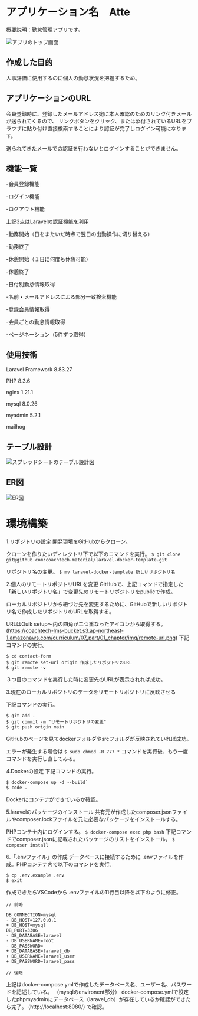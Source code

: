 # アプリケーション名　Atte
概要説明：勤怠管理アプリです。

![アプリのトップ画面](./docs/top_screen.png)

## 作成した目的
人事評価に使用するのに個人の勤怠状況を把握するため。

## アプリケーションのURL

会員登録時に、登録したメールアドレス宛に本人確認のためのリンク付きメールが送られてくるので、
リンクボタンをクリック、または添付されているURLをブラウザに貼り付け直接検索することにより認証が完了しログイン可能になります。

送られてきたメールでの認証を行わないとログインすることができません。

## 機能一覧
-会員登録機能

-ログイン機能

-ログアウト機能

上記3点はLaravelの認証機能を利用

-勤務開始（日をまたいだ時点で翌日の出勤操作に切り替える）

-勤務終了

-休憩開始（１日に何度も休憩可能）

-休憩終了

-日付別勤怠情報取得

-名前・メールアドレスによる部分一致検索機能

-登録会員情報取得

-会員ごとの勤怠情報取得

-ページネーション（5件ずつ取得）


## 使用技術
Laravel Framework 8.83.27

PHP 8.3.6

nginx 1.21.1

mysql 8.0.26

myadmin 5.2.1

mailhog


## テーブル設計
![スプレッドシートのテーブル設計図](./docs/table.png)
## ER図
![ER図](./docs/atte.drawio.png)

# 環境構築
1.リポジトリの設定
開発環境をGitHubからクローン。

クローンを作りたいディレクトリ下で以下のコマンドを実行。
`$ git clone git@github.com:coachtech-material/laravel-docker-template.git`

リポジトリ名の変更。
`$ mv laravel-docker-template 新しいリポジトリ名`

2.個人のリモートリポジトリURLを変更
GitHubで、上記コマンドで指定した「新しいリポジトリ名」で変更先のリモートリポジトリをpublicで作成。

ローカルリポジトリから紐づけ先を変更するために、GitHubで新しいリポジトリ名で作成したリポジトリのURLを取得する。

URLはQuik setup～内の四角が二つ重なったアイコンから取得する。
(https://coachtech-lms-bucket.s3.ap-northeast-1.amazonaws.com/curriculum/07_part/01_chapter/img/remote-url.png)
下記コマンドの実行。
```
$ cd contact-form
$ git remote set-url origin 作成したリポジトリのURL
$ git remote -v
```
３つ目のコマンドを実行した時に変更先のURLが表示されれば成功。

3.現在のローカルリポジトリのデータをリモートリポジトリに反映させる

下記コマンドの実行。
```
$ git add .
$ git commit -m "リモートリポジトリの変更"
$ git push origin main
```
GitHubのページを見てdockerフォルダやsrcフォルダが反映されていれば成功。

エラーが発生する場合は
`$ sudo chmod -R 777 *`
コマンドを実行後、もう一度コマンドを実行し直してみる。

4.Dockerの設定
下記コマンドの実行。
```
$ docker-compose up -d --build`
$ code .
```
Dockerにコンテナができているか確認。

5.laravelのパッケージのインストール
共有元が作成したcomposer.jsonファイルやcomposer.lockファイルを元に必要なパッケージをインストールする。

PHPコンテナ内にログインする。
`$ docker-compose exec php bash`
下記コマンドでcomposer.jsonに記載されたパッケージのリストをインストール。
`$ composer install`

6.「.envファイル」の作成
データベースに接続するために .envファイルを作成。PHPコンテナ内で以下のコマンドを実行。
```
$ cp .env.example .env
$ exit
```
作成できたらVSCodeから .envファイルの11行目以降を以下のように修正。
```
// 前略

DB_CONNECTION=mysql
- DB_HOST=127.0.0.1
+ DB_HOST=mysql
DB_PORT=3306
- DB_DATABASE=laravel
- DB_USERNAME=root
- DB_PASSWORD=
+ DB_DATABASE=laravel_db
+ DB_USERNAME=laravel_user
+ DB_PASSWORD=laravel_pass

// 後略
```
上記はdocker-compose.ymlで作成したデータベース名、ユーザー名、パスワードを記述している。
（mysqlのenvironent部分）
docker-compose.ymlで設定したphpmyadminにデータベース（laravel_db）が存在しているか確認ができたら完了。
(http://localhost:8080/) で確認。
